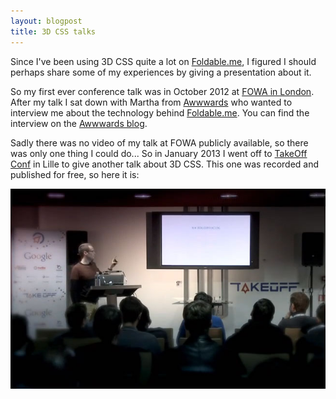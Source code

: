 ```yaml
---
layout: blogpost
title: 3D CSS talks
---
```


Since I've been using 3D CSS quite a lot on <a href="http://www.foldable.me" target="_blank">Foldable.me</a>, I figured I should perhaps share some of my experiences by giving a presentation about it.

So my first ever conference talk was in October 2012 at <a href="http://futureofwebapps.com/london-2012/" target="_blank">FOWA in London</a>. After my talk I sat down with Martha from <a href="http://www.awwwards.com" target="_blank">Awwwards</a> who wanted to interview me about the technology behind <a href="http://www.foldable.me" target="_blank">Foldable.me</a>. You can find the interview on the <a href="http://www.awwwards.com/peter-westendorp-talks-to-us-about-foldable-me.html" target="_blank">Awwwards blog</a>.

Sadly there was no video of my talk at FOWA publicly available, so there was only one thing I could do... So in January 2013 I went off to <a href="http://takeoffconf.com/" target="_blank">TakeOff Conf</a> in Lille to give another talk about 3D CSS. This one was recorded and published for free, so here it is:

<p><a href="http://www.youtube.com/watch?v=ptgdMhxr3Bk" target="_blank"><img src="images/takeoffconf.jpg" alt="My 3D CSS talk at TakeOff Conf in Lille"></a></p>

